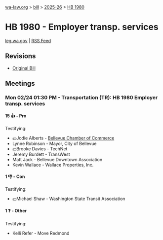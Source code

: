 [wa-law.org](/) > [bill](/bill/) > [2025-26](/bill/2025-26/) > [HB 1980](/bill/2025-26/hb/1980/)

# HB 1980 - Employer transp. services
[leg.wa.gov](https://app.leg.wa.gov/billsummary?BillNumber=1980&Year=2025&Initiative=false) | [RSS Feed](./rss.xml)

## Revisions
* [Original Bill](1/)

## Meetings
### Mon 02/24 01:30 PM - Transportation (TR): HB 1980 Employer transp. services
#### 15 👍 - Pro
Testifying:
* 💵Jodie Alberts - [Bellevue Chamber of Commerce](/org/bellevue_chamber_of_commerce/)
* Lynne Robinson - Mayor, City of Bellevue
* 💵Brooke Davies - TechNet
* Jeremy Burdett - TransWest
* Matt Jack - Bellevue Downtown Association
* Kevin Wallace - Wallace Properties, Inc.

#### 1 👎 - Con
Testifying:
* 💵Michael Shaw - Washington State Transit Association

#### 1 ❓ - Other
Testifying:
* Kelli Refer - Move Redmond
